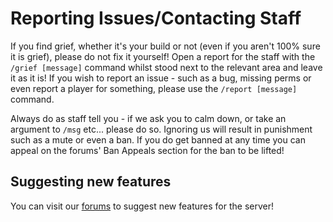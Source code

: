 # Reporting Issues/Contacting Staff

If you find grief, whether it's your build or not (even if you aren't 100% sure it is grief), please do not fix it yourself! 
Open a report for the staff with the `/grief [message]` command whilst stood next to the relevant area and leave it as it is!
If you wish to report an issue - such as a bug, missing perms or even report a player for something, please use the `/report [message]` command.

Always do as staff tell you - if we ask you to calm down, or take an argument to `/msg` etc... please do so. Ignoring us will result in punishment such as a mute or even a ban.
If you do get banned at any time you can appeal on the forums' Ban Appeals section for the ban to be lifted!

## Suggesting new features

You can visit our [forums](https://lc-forums.enjin.com/) to suggest new features for the server!
